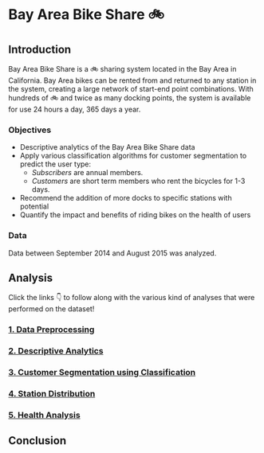 # Bay Area Bike Share :bike:

## Introduction

Bay Area Bike Share is a :bike: sharing system located in the Bay Area in California. Bay Area bikes can be rented from and returned to any station in the system, creating a large network of start-end point combinations. With hundreds of :bike: and twice as many docking points, the system is available for use 24 hours a day, 365 days a year. 

### Objectives

- Descriptive analytics of the Bay Area Bike Share data
- Apply various classification algorithms for customer segmentation to predict the user type: 
    - _Subscribers_ are annual members. 
    - _Customers_ are short term members who rent the bicycles for 1-3 days. 
- Recommend the addition of more docks to specific stations with potential
- Quantify the impact and benefits of riding bikes on the health of users

### Data

Data between September 2014 and August 2015 was analyzed.

## Analysis

Click the links :point_down: to follow along with the various kind of analyses that were performed on the dataset!

### [1. Data Preprocessing](1-data-preprocessing.md)

### [2. Descriptive Analytics](2-descriptive-analytics.md)

### [3. Customer Segmentation using Classification](3-customer-segmentation-using-classification.md)

### [4. Station Distribution](4-station-distribution.md)

### [5. Health Analysis](5-health-analysis.md)

## Conclusion
